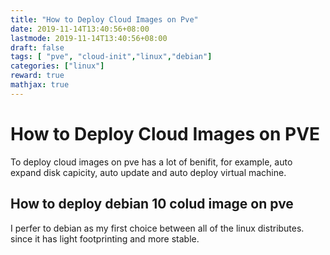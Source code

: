 ```yaml
---
title: "How to Deploy Cloud Images on Pve"
date: 2019-11-14T13:40:56+08:00
lastmode: 2019-11-14T13:40:56+08:00
draft: false
tags: [ "pve", "cloud-init","linux","debian"]
categories: ["linux"]
reward: true
mathjax: true
---
```




# How to Deploy Cloud Images on PVE 


To deploy cloud images on pve has a lot of benifit, for example, auto expand disk capicity, auto update and auto deploy virtual machine.


## How to deploy debian 10 colud image on pve

I perfer to debian as my first choice between all of the linux distributes. since it has light footprinting and more stable.

``` bash



```